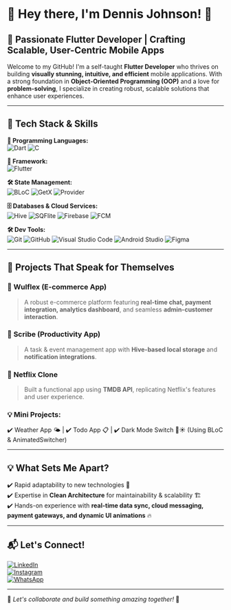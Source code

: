 # 👋 Hey there, I'm Dennis Johnson! 🚀  

## 🌟 Passionate Flutter Developer | Crafting Scalable, User-Centric Mobile Apps  

Welcome to my GitHub! I'm a self-taught **Flutter Developer** who thrives on building **visually stunning, intuitive, and efficient** mobile applications. With a strong foundation in **Object-Oriented Programming (OOP)** and a love for **problem-solving**, I specialize in creating robust, scalable solutions that enhance user experiences.  

---  

## 🔧 Tech Stack & Skills  

**🚀 Programming Languages:**  
![Dart](https://img.shields.io/badge/Dart-0175C2?style=for-the-badge&logo=dart&logoColor=white) ![C](https://img.shields.io/badge/C-00599C?style=for-the-badge&logo=c&logoColor=white)  

**📱 Framework:**  
![Flutter](https://img.shields.io/badge/Flutter-02569B?style=for-the-badge&logo=flutter&logoColor=white)  

**🛠️ State Management:**  
![BLoC](https://img.shields.io/badge/BLoC-41C1F3?style=for-the-badge) ![GetX](https://img.shields.io/badge/GetX-FFDD00?style=for-the-badge) ![Provider](https://img.shields.io/badge/Provider-FF6D00?style=for-the-badge)  

**🗄️ Databases & Cloud Services:**  
![Hive](https://img.shields.io/badge/Hive-FF6F00?style=for-the-badge) ![SQFlite](https://img.shields.io/badge/SQFlite-003B57?style=for-the-badge) ![Firebase](https://img.shields.io/badge/Firebase-FFCA28?style=for-the-badge) ![FCM](https://img.shields.io/badge/FCM-FF5722?style=for-the-badge)  

**🛠 Dev Tools:**  
![Git](https://img.shields.io/badge/Git-F05032?style=for-the-badge&logo=git&logoColor=white) ![GitHub](https://img.shields.io/badge/GitHub-181717?style=for-the-badge&logo=github&logoColor=white) ![Visual Studio Code](https://img.shields.io/badge/VS%20Code-007ACC?style=for-the-badge&logo=visual-studio-code&logoColor=white) ![Android Studio](https://img.shields.io/badge/Android%20Studio-3DDC84?style=for-the-badge&logo=android-studio&logoColor=white) ![Figma](https://img.shields.io/badge/Figma-F24E1E?style=for-the-badge&logo=figma&logoColor=white)  

---  

## 🚀 Projects That Speak for Themselves  

### 🛒 **Wulflex** (E-commerce App)  
> A robust e-commerce platform featuring **real-time chat, payment integration, analytics dashboard**, and seamless **admin-customer interaction**.  

### 📝 **Scribe** (Productivity App)  
> A task & event management app with **Hive-based local storage** and **notification integrations**.  

### 🎥 **Netflix Clone**  
> Built a functional app using **TMDB API**, replicating Netflix's features and user experience.  

### 💡 **Mini Projects:**  
✔️ Weather App 🌤️ | ✔️ Todo App 📋 | ✔️ Dark Mode Switch 🌙☀️ (Using BLoC & AnimatedSwitcher)  

---  

## 💡 What Sets Me Apart?  
✔️ Rapid adaptability to new technologies 🚀  
✔️ Expertise in **Clean Architecture** for maintainability & scalability 🏗️  
✔️ Hands-on experience with **real-time data sync, cloud messaging, payment gateways, and dynamic UI animations** 🔥  

---  

## 📬 Let's Connect!  

[![LinkedIn](https://img.shields.io/badge/LinkedIn-0A66C2?style=for-the-badge&logo=linkedin&logoColor=white)](https://www.linkedin.com/in/dennis-johnson-flutter-developer/)  
[![Instagram](https://img.shields.io/badge/Instagram-E4405F?style=for-the-badge&logo=instagram&logoColor=white)](https://www.instagram.com/denniz_jhnsn)  
[![WhatsApp](https://img.shields.io/badge/WhatsApp-25D366?style=for-the-badge&logo=whatsapp&logoColor=white)](https://wa.me/+917558022365)  

---  

🚀 _Let's collaborate and build something amazing together!_ 🚀  
